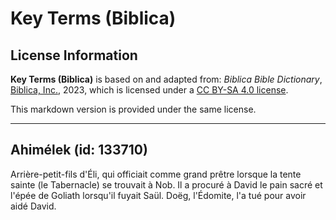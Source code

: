 # Key Terms (Biblica)

## License Information

**Key Terms (Biblica)** is based on and adapted from: _Biblica Bible Dictionary_, [Biblica, Inc.](https://www.biblica.com/), 2023, which is licensed under a [CC BY-SA 4.0 license](https://creativecommons.org/licenses/by-sa/4.0/legalcode.en).

This markdown version is provided under the same license.



--------------------------------

## Ahimélek (id: 133710)

Arrière\-petit\-fils d'Éli, qui officiait comme grand prêtre lorsque la tente sainte (le Tabernacle) se trouvait à Nob. Il a procuré à David le pain sacré et l'épée de Goliath lorsqu'il fuyait Saül. Doëg, l'Édomite, l'a tué pour avoir aidé David.  


